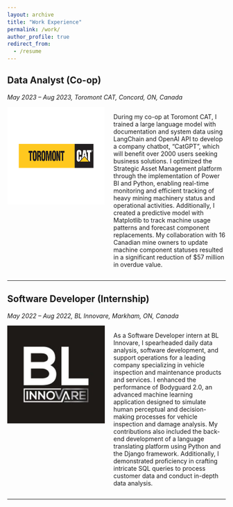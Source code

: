 ```yaml
---
layout: archive
title: "Work Experience"
permalink: /work/
author_profile: true
redirect_from:
  - /resume
---
```


<h2>Data Analyst (Co-op)</h2>
<p><em>May 2023 – Aug 2023, Toromont CAT, Concord, ON, Canada</em></p>
<div style="display: flex;">
  <img src="../images/ToromontCAT_logo.png" alt="Data Analyst" align="left" style="width: 225px; height: 225px; margin-right: 20px;" />
  <div>
    <p> During my co-op at Toromont CAT, I trained a large language model with documentation and system data using LangChain and OpenAI API to develop a company chatbot, “CatGPT”, which will benefit over 2000 users seeking business solutions. I optimized the Strategic Asset Management platform through the implementation of Power BI and Python, enabling real-time monitoring and efficient tracking of heavy mining machinery status and operational activities. Additionally, I created a predictive model with Matplotlib to track machine usage patterns and forecast component replacements. My collaboration with 16 Canadian mine owners to update machine component statuses resulted in a significant reduction of $57 million in overdue value.</p>
  </div>
</div>
<hr/>
<h2>Software Developer (Internship)</h2>
<p><em>May 2022 – Aug 2022, BL Innovare, Markham, ON, Canada</em></p>
<div style="display: flex;">
  <img src="../images/banalogic_corporation_logo.png" alt="Software Developer" align="left" style="width: 225px; height: 225px; margin-right: 20px;" />
  <div>
    <p> As a Software Developer intern at BL Innovare, I spearheaded daily data analysis, software development, and support operations for a leading company specializing in vehicle inspection and maintenance products and services. I enhanced the performance of Bodyguard 2.0, an advanced machine learning application designed to simulate human perceptual and decision-making processes for vehicle inspection and damage analysis. My contributions also included the back-end development of a language translating platform using Python and the Django framework. Additionally, I demonstrated proficiency in crafting intricate SQL queries to process customer data and conduct in-depth data analysis.</p>
  </div>
</div>
<hr/>

